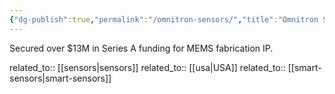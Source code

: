 ```yaml
---
{"dg-publish":true,"permalink":"/omnitron-sensors/","title":"Omnitron Sensors"}
---
```



Secured over $13M in Series A funding for MEMS fabrication IP.

related_to:: [[sensors\|sensors]]
related_to:: [[usa\|USA]]
related_to:: [[smart-sensors\|smart-sensors]]
